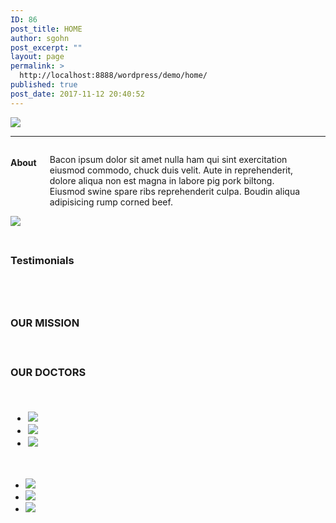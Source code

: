 ```yaml
---
ID: 86
post_title: HOME
author: sgohn
post_excerpt: ""
layout: page
permalink: >
  http://localhost:8888/wordpress/demo/home/
published: true
post_date: 2017-11-12 20:40:52
---
```

<div class="row" width="100%">
<img src="http://localhost:8888/wordpress/demo/wp-content/uploads/2017/12/SARDINAS.jpg">
   
</div>
</div>
<div class="row expanded">
<hr>
<div class="large-8 columns">
<h4>About</h4>
<p>Bacon ipsum dolor sit amet nulla ham qui sint exercitation eiusmod commodo, chuck duis velit. Aute in reprehenderit, dolore aliqua non est magna in labore pig pork biltong. Eiusmod swine spare ribs reprehenderit culpa. Boudin aliqua adipisicing rump corned beef.</p>
<i class="fi-social-twitter"></i>
</div>
<div class="large-4 columns">
<img src="https://placehold.it/400x300&text=[img]">
</div>
</div>
<div class="row">
<div id="intro">
<div class="wrap_1280">
<div class="space"></div>
<h3 class="intro-tagline"></h1>
<div class="space"></div>
<div class="logo_image1"><img src="http://localhost:8888/wordpress/demo/wp-content/uploads/2017/10/cropped-Logo_vFinal.png" alt="" width=""  class="alignnone size-full wp-image-57" /></div>
</div>

</div>
<div id="intro2">
<div class="wrap_1280">

  <div class="nolayer"></div>
  <div class="layer">
   <h3 class="intro-tagline"><p class="intro-text">Testimonials<br /><br />
  </p><br />
  </h3>
  </div>
  </div>
</div>
</div>

<div id="intro3">
<div class="wrap_1280">

<div class="layerdark-black"><h3 class="intro-tagline">
   <p class="intro-text">OUR MISSION</p><br />
</div>

</div>
</div>
<div id="intro4">
<div class="wrap_1280">

<h3 class="intro-tagline">
   <p class="intro-text">OUR DOCTORS</p><br />
<div class="large-12 columns">

<ul class="clearing-thumbs small-block-grid-1 medium-block-grid-3 large-block-grid-3" data-clearing>

<li>
<a href="https://placehold.it/300x300&text=[img]"><img class="doctorphoto" data-caption="caption here..." src="https://placehold.it/300x300&text=[img]"></a></img>
</li>
<li>
<a href="https://placehold.it/300x300&text=[img]"><img class="doctorphoto" data-caption="caption 2 here..." src="https://placehold.it/300x300&text=[img]"></a>
</li>
<li>
<a href="https://placehold.it/300x300&text=[img]"><img class="doctorphoto" data-caption="caption 3 here..." src="https://placehold.it/300x300&text=[img]"></a>
</li>
</ul>
</div>
</div>
</div>

</div>
</div>
<!--#intro-->
<script type="text/javascript">

   jQuery(document).ready(function(){

	jQuery('#intro').parallax("50%", 0.4);

   });

</script>
<head>
<meta charset="utf-8">

<meta name="viewport" content="width=device-width, initial-scale=1.0">
<title>Foundation 5</title>

<link rel="stylesheet" href="https://cdnjs.cloudflare.com/ajax/libs/foundation/5.5.3/css/normalize.min.css">
<link rel="stylesheet" href="https://cdnjs.cloudflare.com/ajax/libs/foundation/5.5.3/css/foundation.min.css">
<link href='https://cdnjs.cloudflare.com/ajax/libs/foundicons/3.0.0/foundation-icons.css' rel='stylesheet' type='text/css'>

<script src="https://cdnjs.cloudflare.com/ajax/libs/modernizr/2.8.3/modernizr.min.js"></script>
</head>
<body>

<div class="large-12 columns">

<ul class="clearing-thumbs small-block-grid-1 medium-block-grid-3 large-block-grid-3" data-clearing>

<li>
<a href="https://placehold.it/300x300&text=[img]"><img class="doctorphoto" data-caption="caption here..." src="https://placehold.it/300x300&text=[img]"></a></img>
</li>
<li>
<a href="https://placehold.it/300x300&text=[img]"><img class="doctorphoto" data-caption="caption 2 here..." src="https://placehold.it/300x300&text=[img]"></a>
</li>
<li>
<a href="https://placehold.it/300x300&text=[img]"><img class="doctorphoto" data-caption="caption 3 here..." src="https://placehold.it/300x300&text=[img]"></a>
</li>
</ul>
</div>
</div>

<script src="https://code.jquery.com/jquery-2.1.4.min.js"></script>
<script src="https://cdnjs.cloudflare.com/ajax/libs/foundation/5.5.3/js/foundation.min.js"></script>
<script>
      $(document).foundation();
    </script>
</body>